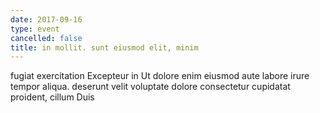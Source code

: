 ```yaml
---
date: 2017-09-16
type: event
cancelled: false
title: in mollit. sunt eiusmod elit, minim
---
```

fugiat exercitation Excepteur in Ut dolore enim eiusmod aute labore irure tempor aliqua. deserunt velit voluptate dolore consectetur cupidatat proident, cillum Duis